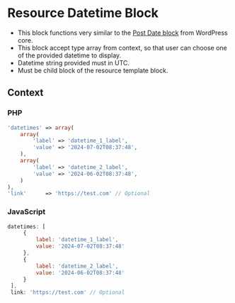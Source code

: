 # Resource Datetime Block

- This block functions very similar to the [Post Date block](https://wordpress.org/documentation/article/post-date-block/ "Post Date block") from WordPress core.
- This block accept type array from context, so that user can choose one of the provided datetime to display.
- Datetime string provided must in UTC.
- Must be child block of the resource template block.

## Context

### PHP
```php
'datetimes' => array(
	array(
		'label' => 'datetime_1_label',
		'value' => '2024-07-02T08:37:48',
	),
	array(
		'label' => 'datetime_2_label',
		'value' => '2024-06-02T08:37:48',
	)
),
'link'      => 'https://test.com' // Optional
```

### JavaScript
```javascript
datetimes: [
	 {
		 label: 'datetime_1_label',
		 value: '2024-07-02T08:37:48'
	 },
	 {
		 label: 'datetime_2_label',
		 value: '2024-06-02T08:37:48'
	 }
 ],
 link: 'https://test.com' // Optional
```

